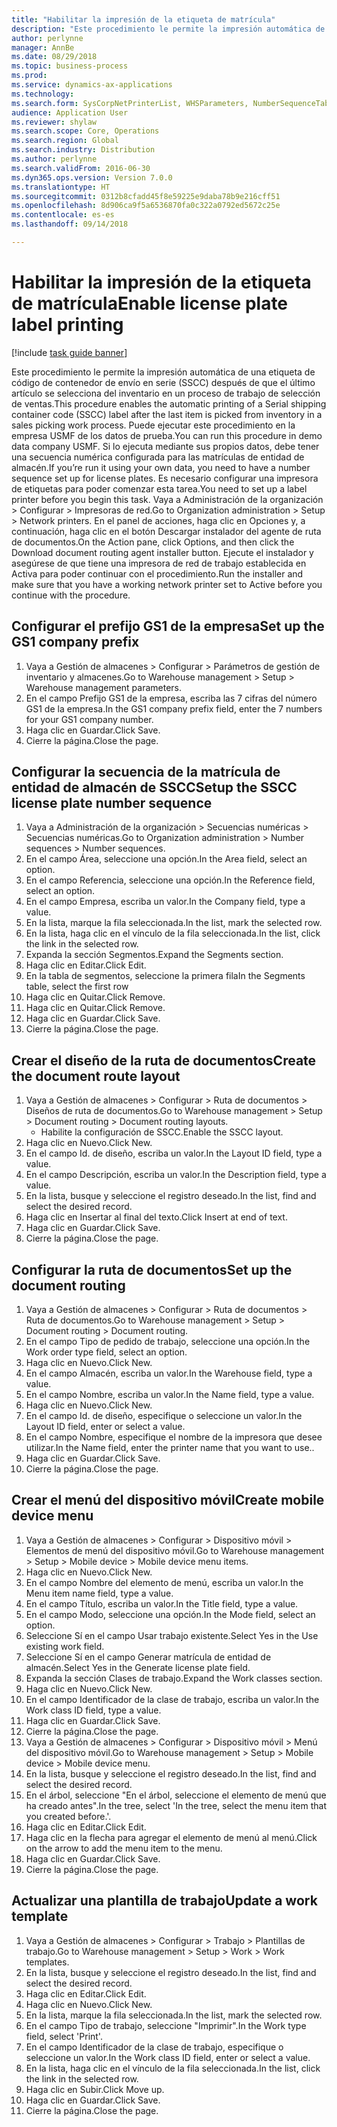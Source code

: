 ```yaml
--- 
title: "Habilitar la impresión de la etiqueta de matrícula"
description: "Este procedimiento le permite la impresión automática de una etiqueta de código de contenedor de envío en serie (SSCC) después de que el último artículo se selecciona del inventario en un proceso de trabajo de selección de ventas."
author: perlynne
manager: AnnBe
ms.date: 08/29/2018
ms.topic: business-process
ms.prod: 
ms.service: dynamics-ax-applications
ms.technology: 
ms.search.form: SysCorpNetPrinterList, WHSParameters, NumberSequenceTableListPage, NumberSequenceDetails, WHSDocumentRoutingLayout, WHSDocumentRouting, WHSRFMenuItem, WHSRFMenu, WHSWorkTemplateTable
audience: Application User
ms.reviewer: shylaw
ms.search.scope: Core, Operations
ms.search.region: Global
ms.search.industry: Distribution
ms.author: perlynne
ms.search.validFrom: 2016-06-30
ms.dyn365.ops.version: Version 7.0.0
ms.translationtype: HT
ms.sourcegitcommit: 0312b8cfadd45f8e59225e9daba78b9e216cff51
ms.openlocfilehash: 8d906ca9f5a6536870fa0c322a0792ed5672c25e
ms.contentlocale: es-es
ms.lasthandoff: 09/14/2018

---
```

# <a name="enable-license-plate-label-printing"></a><span data-ttu-id="5fd7c-103">Habilitar la impresión de la etiqueta de matrícula</span><span class="sxs-lookup"><span data-stu-id="5fd7c-103">Enable license plate label printing</span></span>

[!include [task guide banner](../../includes/task-guide-banner.md)]

<span data-ttu-id="5fd7c-104">Este procedimiento le permite la impresión automática de una etiqueta de código de contenedor de envío en serie (SSCC) después de que el último artículo se selecciona del inventario en un proceso de trabajo de selección de ventas.</span><span class="sxs-lookup"><span data-stu-id="5fd7c-104">This procedure enables the automatic printing of a Serial shipping container code (SSCC) label after the last item is picked from inventory in a sales picking work process.</span></span> <span data-ttu-id="5fd7c-105">Puede ejecutar este procedimiento en la empresa USMF de los datos de prueba.</span><span class="sxs-lookup"><span data-stu-id="5fd7c-105">You can run this procedure in demo data company USMF.</span></span> <span data-ttu-id="5fd7c-106">Si lo ejecuta mediante sus propios datos, debe tener una secuencia numérica configurada para las matrículas de entidad de almacén.</span><span class="sxs-lookup"><span data-stu-id="5fd7c-106">If you’re run it using your own data, you need to have a number sequence set up for license plates.</span></span> <span data-ttu-id="5fd7c-107">Es necesario configurar una impresora de etiquetas para poder comenzar esta tarea.</span><span class="sxs-lookup"><span data-stu-id="5fd7c-107">You need to set up a label printer before you begin this task.</span></span> <span data-ttu-id="5fd7c-108">Vaya a Administración de la organización > Configurar > Impresoras de red.</span><span class="sxs-lookup"><span data-stu-id="5fd7c-108">Go to Organization administration > Setup > Network printers.</span></span> <span data-ttu-id="5fd7c-109">En el panel de acciones, haga clic en Opciones y, a continuación, haga clic en el botón Descargar instalador del agente de ruta de documentos.</span><span class="sxs-lookup"><span data-stu-id="5fd7c-109">On the Action pane, click Options, and then click the Download document routing agent installer button.</span></span> <span data-ttu-id="5fd7c-110">Ejecute el instalador y asegúrese de que tiene una impresora de red de trabajo establecida en Activa para poder continuar con el procedimiento.</span><span class="sxs-lookup"><span data-stu-id="5fd7c-110">Run the installer and make sure that you have a working network printer set to Active before you continue with the procedure.</span></span>


## <a name="set-up-the-gs1-company-prefix"></a><span data-ttu-id="5fd7c-111">Configurar el prefijo GS1 de la empresa</span><span class="sxs-lookup"><span data-stu-id="5fd7c-111">Set up the GS1 company prefix</span></span>
1. <span data-ttu-id="5fd7c-112">Vaya a Gestión de almacenes > Configurar > Parámetros de gestión de inventario y almacenes.</span><span class="sxs-lookup"><span data-stu-id="5fd7c-112">Go to Warehouse management > Setup > Warehouse management parameters.</span></span>
2. <span data-ttu-id="5fd7c-113">En el campo Prefijo GS1 de la empresa, escriba las 7 cifras del número GS1 de la empresa.</span><span class="sxs-lookup"><span data-stu-id="5fd7c-113">In the GS1 company prefix field, enter the 7 numbers for your GS1 company number.</span></span>
3. <span data-ttu-id="5fd7c-114">Haga clic en Guardar.</span><span class="sxs-lookup"><span data-stu-id="5fd7c-114">Click Save.</span></span>
4. <span data-ttu-id="5fd7c-115">Cierre la página.</span><span class="sxs-lookup"><span data-stu-id="5fd7c-115">Close the page.</span></span>

## <a name="setup-the-sscc-license-plate-number-sequence"></a><span data-ttu-id="5fd7c-116">Configurar la secuencia de la matrícula de entidad de almacén de SSCC</span><span class="sxs-lookup"><span data-stu-id="5fd7c-116">Setup the SSCC license plate number sequence</span></span>
1. <span data-ttu-id="5fd7c-117">Vaya a Administración de la organización > Secuencias numéricas > Secuencias numéricas.</span><span class="sxs-lookup"><span data-stu-id="5fd7c-117">Go to Organization administration > Number sequences > Number sequences.</span></span>
2. <span data-ttu-id="5fd7c-118">En el campo Área, seleccione una opción.</span><span class="sxs-lookup"><span data-stu-id="5fd7c-118">In the Area field, select an option.</span></span>
3. <span data-ttu-id="5fd7c-119">En el campo Referencia, seleccione una opción.</span><span class="sxs-lookup"><span data-stu-id="5fd7c-119">In the Reference field, select an option.</span></span>
4. <span data-ttu-id="5fd7c-120">En el campo Empresa, escriba un valor.</span><span class="sxs-lookup"><span data-stu-id="5fd7c-120">In the Company field, type a value.</span></span>
5. <span data-ttu-id="5fd7c-121">En la lista, marque la fila seleccionada.</span><span class="sxs-lookup"><span data-stu-id="5fd7c-121">In the list, mark the selected row.</span></span>
6. <span data-ttu-id="5fd7c-122">En la lista, haga clic en el vínculo de la fila seleccionada.</span><span class="sxs-lookup"><span data-stu-id="5fd7c-122">In the list, click the link in the selected row.</span></span>
7. <span data-ttu-id="5fd7c-123">Expanda la sección Segmentos.</span><span class="sxs-lookup"><span data-stu-id="5fd7c-123">Expand the Segments section.</span></span>
8. <span data-ttu-id="5fd7c-124">Haga clic en Editar.</span><span class="sxs-lookup"><span data-stu-id="5fd7c-124">Click Edit.</span></span>
9. <span data-ttu-id="5fd7c-125">En la tabla de segmentos, seleccione la primera fila</span><span class="sxs-lookup"><span data-stu-id="5fd7c-125">In the Segments table, select the first row</span></span>
10. <span data-ttu-id="5fd7c-126">Haga clic en Quitar.</span><span class="sxs-lookup"><span data-stu-id="5fd7c-126">Click Remove.</span></span>
11. <span data-ttu-id="5fd7c-127">Haga clic en Quitar.</span><span class="sxs-lookup"><span data-stu-id="5fd7c-127">Click Remove.</span></span>
12. <span data-ttu-id="5fd7c-128">Haga clic en Guardar.</span><span class="sxs-lookup"><span data-stu-id="5fd7c-128">Click Save.</span></span>
13. <span data-ttu-id="5fd7c-129">Cierre la página.</span><span class="sxs-lookup"><span data-stu-id="5fd7c-129">Close the page.</span></span>

## <a name="create-the-document-route-layout"></a><span data-ttu-id="5fd7c-130">Crear el diseño de la ruta de documentos</span><span class="sxs-lookup"><span data-stu-id="5fd7c-130">Create the document route layout</span></span>
1. <span data-ttu-id="5fd7c-131">Vaya a Gestión de almacenes > Configurar > Ruta de documentos > Diseños de ruta de documentos.</span><span class="sxs-lookup"><span data-stu-id="5fd7c-131">Go to Warehouse management > Setup > Document routing > Document routing layouts.</span></span>
    * <span data-ttu-id="5fd7c-132">Habilite la configuración de SSCC.</span><span class="sxs-lookup"><span data-stu-id="5fd7c-132">Enable the SSCC layout.</span></span>  
2. <span data-ttu-id="5fd7c-133">Haga clic en Nuevo.</span><span class="sxs-lookup"><span data-stu-id="5fd7c-133">Click New.</span></span>
3. <span data-ttu-id="5fd7c-134">En el campo Id. de diseño, escriba un valor.</span><span class="sxs-lookup"><span data-stu-id="5fd7c-134">In the Layout ID field, type a value.</span></span>
4. <span data-ttu-id="5fd7c-135">En el campo Descripción, escriba un valor.</span><span class="sxs-lookup"><span data-stu-id="5fd7c-135">In the Description field, type a value.</span></span>
5. <span data-ttu-id="5fd7c-136">En la lista, busque y seleccione el registro deseado.</span><span class="sxs-lookup"><span data-stu-id="5fd7c-136">In the list, find and select the desired record.</span></span>
6. <span data-ttu-id="5fd7c-137">Haga clic en Insertar al final del texto.</span><span class="sxs-lookup"><span data-stu-id="5fd7c-137">Click Insert at end of text.</span></span>
7. <span data-ttu-id="5fd7c-138">Haga clic en Guardar.</span><span class="sxs-lookup"><span data-stu-id="5fd7c-138">Click Save.</span></span>
8. <span data-ttu-id="5fd7c-139">Cierre la página.</span><span class="sxs-lookup"><span data-stu-id="5fd7c-139">Close the page.</span></span>

## <a name="set-up-the-document-routing"></a><span data-ttu-id="5fd7c-140">Configurar la ruta de documentos</span><span class="sxs-lookup"><span data-stu-id="5fd7c-140">Set up the document routing</span></span>
1. <span data-ttu-id="5fd7c-141">Vaya a Gestión de almacenes > Configurar > Ruta de documentos > Ruta de documentos.</span><span class="sxs-lookup"><span data-stu-id="5fd7c-141">Go to Warehouse management > Setup > Document routing > Document routing.</span></span>
2. <span data-ttu-id="5fd7c-142">En el campo Tipo de pedido de trabajo, seleccione una opción.</span><span class="sxs-lookup"><span data-stu-id="5fd7c-142">In the Work order type field, select an option.</span></span>
3. <span data-ttu-id="5fd7c-143">Haga clic en Nuevo.</span><span class="sxs-lookup"><span data-stu-id="5fd7c-143">Click New.</span></span>
4. <span data-ttu-id="5fd7c-144">En el campo Almacén, escriba un valor.</span><span class="sxs-lookup"><span data-stu-id="5fd7c-144">In the Warehouse field, type a value.</span></span>
5. <span data-ttu-id="5fd7c-145">En el campo Nombre, escriba un valor.</span><span class="sxs-lookup"><span data-stu-id="5fd7c-145">In the Name field, type a value.</span></span>
6. <span data-ttu-id="5fd7c-146">Haga clic en Nuevo.</span><span class="sxs-lookup"><span data-stu-id="5fd7c-146">Click New.</span></span>
7. <span data-ttu-id="5fd7c-147">En el campo Id. de diseño, especifique o seleccione un valor.</span><span class="sxs-lookup"><span data-stu-id="5fd7c-147">In the Layout ID field, enter or select a value.</span></span>
8. <span data-ttu-id="5fd7c-148">En el campo Nombre, especifique el nombre de la impresora que desee utilizar.</span><span class="sxs-lookup"><span data-stu-id="5fd7c-148">In the Name field, enter the printer name that you want to use..</span></span>
9. <span data-ttu-id="5fd7c-149">Haga clic en Guardar.</span><span class="sxs-lookup"><span data-stu-id="5fd7c-149">Click Save.</span></span>
10. <span data-ttu-id="5fd7c-150">Cierre la página.</span><span class="sxs-lookup"><span data-stu-id="5fd7c-150">Close the page.</span></span>

## <a name="create-mobile-device-menu"></a><span data-ttu-id="5fd7c-151">Crear el menú del dispositivo móvil</span><span class="sxs-lookup"><span data-stu-id="5fd7c-151">Create mobile device menu</span></span>
1. <span data-ttu-id="5fd7c-152">Vaya a Gestión de almacenes > Configurar > Dispositivo móvil > Elementos de menú del dispositivo móvil.</span><span class="sxs-lookup"><span data-stu-id="5fd7c-152">Go to Warehouse management > Setup > Mobile device > Mobile device menu items.</span></span>
2. <span data-ttu-id="5fd7c-153">Haga clic en Nuevo.</span><span class="sxs-lookup"><span data-stu-id="5fd7c-153">Click New.</span></span>
3. <span data-ttu-id="5fd7c-154">En el campo Nombre del elemento de menú, escriba un valor.</span><span class="sxs-lookup"><span data-stu-id="5fd7c-154">In the Menu item name field, type a value.</span></span>
4. <span data-ttu-id="5fd7c-155">En el campo Título, escriba un valor.</span><span class="sxs-lookup"><span data-stu-id="5fd7c-155">In the Title field, type a value.</span></span>
5. <span data-ttu-id="5fd7c-156">En el campo Modo, seleccione una opción.</span><span class="sxs-lookup"><span data-stu-id="5fd7c-156">In the Mode field, select an option.</span></span>
6. <span data-ttu-id="5fd7c-157">Seleccione Sí en el campo Usar trabajo existente.</span><span class="sxs-lookup"><span data-stu-id="5fd7c-157">Select Yes in the Use existing work field.</span></span>
7. <span data-ttu-id="5fd7c-158">Seleccione Sí en el campo Generar matrícula de entidad de almacén.</span><span class="sxs-lookup"><span data-stu-id="5fd7c-158">Select Yes in the Generate license plate field.</span></span>
8. <span data-ttu-id="5fd7c-159">Expanda la sección Clases de trabajo.</span><span class="sxs-lookup"><span data-stu-id="5fd7c-159">Expand the Work classes section.</span></span>
9. <span data-ttu-id="5fd7c-160">Haga clic en Nuevo.</span><span class="sxs-lookup"><span data-stu-id="5fd7c-160">Click New.</span></span>
10. <span data-ttu-id="5fd7c-161">En el campo Identificador de la clase de trabajo, escriba un valor.</span><span class="sxs-lookup"><span data-stu-id="5fd7c-161">In the Work class ID field, type a value.</span></span>
11. <span data-ttu-id="5fd7c-162">Haga clic en Guardar.</span><span class="sxs-lookup"><span data-stu-id="5fd7c-162">Click Save.</span></span>
12. <span data-ttu-id="5fd7c-163">Cierre la página.</span><span class="sxs-lookup"><span data-stu-id="5fd7c-163">Close the page.</span></span>
13. <span data-ttu-id="5fd7c-164">Vaya a Gestión de almacenes > Configurar > Dispositivo móvil > Menú del dispositivo móvil.</span><span class="sxs-lookup"><span data-stu-id="5fd7c-164">Go to Warehouse management > Setup > Mobile device > Mobile device menu.</span></span>
14. <span data-ttu-id="5fd7c-165">En la lista, busque y seleccione el registro deseado.</span><span class="sxs-lookup"><span data-stu-id="5fd7c-165">In the list, find and select the desired record.</span></span>
15. <span data-ttu-id="5fd7c-166">En el árbol, seleccione "En el árbol, seleccione el elemento de menú que ha creado antes".</span><span class="sxs-lookup"><span data-stu-id="5fd7c-166">In the tree, select 'In the tree, select the menu item that you created before.'.</span></span>
16. <span data-ttu-id="5fd7c-167">Haga clic en Editar.</span><span class="sxs-lookup"><span data-stu-id="5fd7c-167">Click Edit.</span></span>
17. <span data-ttu-id="5fd7c-168">Haga clic en la flecha para agregar el elemento de menú al menú.</span><span class="sxs-lookup"><span data-stu-id="5fd7c-168">Click on the arrow to add the menu item to the menu.</span></span>
18. <span data-ttu-id="5fd7c-169">Haga clic en Guardar.</span><span class="sxs-lookup"><span data-stu-id="5fd7c-169">Click Save.</span></span>
19. <span data-ttu-id="5fd7c-170">Cierre la página.</span><span class="sxs-lookup"><span data-stu-id="5fd7c-170">Close the page.</span></span>

## <a name="update-a-work-template"></a><span data-ttu-id="5fd7c-171">Actualizar una plantilla de trabajo</span><span class="sxs-lookup"><span data-stu-id="5fd7c-171">Update a work template</span></span>
1. <span data-ttu-id="5fd7c-172">Vaya a Gestión de almacenes > Configurar > Trabajo > Plantillas de trabajo.</span><span class="sxs-lookup"><span data-stu-id="5fd7c-172">Go to Warehouse management > Setup > Work > Work templates.</span></span>
2. <span data-ttu-id="5fd7c-173">En la lista, busque y seleccione el registro deseado.</span><span class="sxs-lookup"><span data-stu-id="5fd7c-173">In the list, find and select the desired record.</span></span>
3. <span data-ttu-id="5fd7c-174">Haga clic en Editar.</span><span class="sxs-lookup"><span data-stu-id="5fd7c-174">Click Edit.</span></span>
4. <span data-ttu-id="5fd7c-175">Haga clic en Nuevo.</span><span class="sxs-lookup"><span data-stu-id="5fd7c-175">Click New.</span></span>
5. <span data-ttu-id="5fd7c-176">En la lista, marque la fila seleccionada.</span><span class="sxs-lookup"><span data-stu-id="5fd7c-176">In the list, mark the selected row.</span></span>
6. <span data-ttu-id="5fd7c-177">En el campo Tipo de trabajo, seleccione "Imprimir".</span><span class="sxs-lookup"><span data-stu-id="5fd7c-177">In the Work type field, select 'Print'.</span></span>
7. <span data-ttu-id="5fd7c-178">En el campo Identificador de la clase de trabajo, especifique o seleccione un valor.</span><span class="sxs-lookup"><span data-stu-id="5fd7c-178">In the Work class ID field, enter or select a value.</span></span>
8. <span data-ttu-id="5fd7c-179">En la lista, haga clic en el vínculo de la fila seleccionada.</span><span class="sxs-lookup"><span data-stu-id="5fd7c-179">In the list, click the link in the selected row.</span></span>
9. <span data-ttu-id="5fd7c-180">Haga clic en Subir.</span><span class="sxs-lookup"><span data-stu-id="5fd7c-180">Click Move up.</span></span>
10. <span data-ttu-id="5fd7c-181">Haga clic en Guardar.</span><span class="sxs-lookup"><span data-stu-id="5fd7c-181">Click Save.</span></span>
11. <span data-ttu-id="5fd7c-182">Cierre la página.</span><span class="sxs-lookup"><span data-stu-id="5fd7c-182">Close the page.</span></span>


